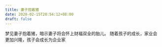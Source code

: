 ```yaml
---
title: 妻子抱着猪
date: 2020-02-15T20:54:12+08:00
draft: false
---
```


梦见妻子抱着猪，暗示妻子将会怀上财福双全的胎儿。
随着孩子的成长，家业会更加兴隆，孩子会成长为企业家